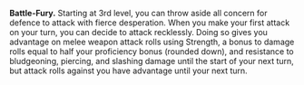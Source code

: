**Battle-Fury.** Starting at 3rd level, you can throw aside all concern for defence to attack with fierce desperation. When you make your first attack on your turn, you can decide to attack recklessly. Doing so gives you advantage on melee weapon attack rolls using Strength, a bonus to damage rolls equal to half your proficiency bonus (rounded down), and resistance to bludgeoning, piercing, and slashing damage until the start of your next turn, but attack rolls against you have advantage until your next turn.